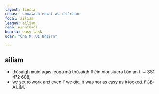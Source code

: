 ```yaml
---
layout: liosta
cnuas: "Cnuasach Focal as Teileann"
focal: ailiam
leagan: ailiam
rann: ainmfhocl
bearla: easy task
udar: "Úna M. Uí Bheirn"

---
```


##  ailiam

* thúsaigh muid agus leoga má
thúsaigh fhéin níor siúcra bán an t- ~ SS1 472 608,
* we set to work and even if we did, it was not as easy
as it looked. FGB: AILÍM.
